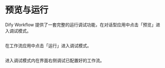 # 预览与运行

Dify Workflow 提供了一套完整的运行调试功能，在对话型应用中点击「预览」进入调试模式。

<figure><img src="https://langgenius.feishu.cn/space/api/box/stream/download/asynccode/?code=YjZjYmQ5ZjQ3ZGU1MzkyM2U1MDlhYmIxYTRlYjY1NGFfMW93TzZyUzI1N09EbkVYQWx0akFGcFVMNHFUNEg1aGVfVG9rZW46TXp0M2JXOFlLb1pkTVp4SklhQ2N5cWI3bjZXXzE3MTI1ODQ1NTI6MTcxMjU4ODE1Ml9WNA" alt=""><figcaption></figcaption></figure>

在工作流应用中点击「运行」进入调试模式。

<figure><img src="https://langgenius.feishu.cn/space/api/box/stream/download/asynccode/?code=Y2UzZTlhNDYwMmNlOGQyYTQyZmE4MDZiMjBlYWE0ZmNfZTVkeWtYYUJHMUJUcFZpajZ6WDdic1JUbWF2Y05ucTBfVG9rZW46UHJDZmJJM1Bib2RScVJ4eWdrRmNsSmJxbkpjXzE3MTI1ODQ1NTI6MTcxMjU4ODE1Ml9WNA" alt=""><figcaption></figcaption></figure>

进入调试模式内在界面右侧调试已配置好的工作流。

<figure><img src="https://langgenius.feishu.cn/space/api/box/stream/download/asynccode/?code=MmZiYzNiZDhkZTU0MDUzNmM0OGVmN2M3MDM2MmI3ZjhfeEkxWXJmbWUxWG10Q1p4bTAwVDMyTVJiZ1RUTFJLU1hfVG9rZW46R01LNmJXRGZxbzlzeUJ4dHNMdmNIVVlqbjZ2XzE3MTI1ODQ1NTI6MTcxMjU4ODE1Ml9WNA" alt=""><figcaption></figcaption></figure>
